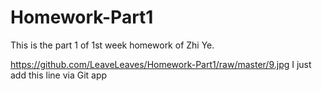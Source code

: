 # Homework-Part1

This is the part 1 of 1st week homework of Zhi Ye.

https://github.com/LeaveLeaves/Homework-Part1/raw/master/9.jpg
I just add this line via Git app
